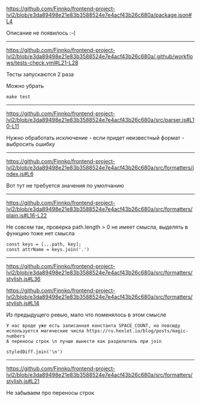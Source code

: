 https://github.com/Finnko/frontend-project-lvl2/blob/e3da89498e21e83b3588524e7e4acf43b26c680a/package.json#L4

Описание не появилось :-(

---

https://github.com/Finnko/frontend-project-lvl2/blob/e3da89498e21e83b3588524e7e4acf43b26c680a/.github/workflows/tests-check.yml#L21-L28

Тесты запускаются 2 раза

Можно убрать
```
make test
```

---

https://github.com/Finnko/frontend-project-lvl2/blob/e3da89498e21e83b3588524e7e4acf43b26c680a/src/parser.js#L10-L11

Нужно обработать исключение - если придет неизвестный формат - выбросить ошибку

---

https://github.com/Finnko/frontend-project-lvl2/blob/e3da89498e21e83b3588524e7e4acf43b26c680a/src/formatters/index.js#L6

Вот тут не требуется значения по умолчанию

---

https://github.com/Finnko/frontend-project-lvl2/blob/e3da89498e21e83b3588524e7e4acf43b26c680a/src/formatters/plain.js#L16-L22

Не совсем так, проверка path.length > 0 не имеет смысла, выделять в функцию тоже нет смысла

```
const keys = [...path, key];
const attrName = keys.join('.')
```

---

https://github.com/Finnko/frontend-project-lvl2/blob/e3da89498e21e83b3588524e7e4acf43b26c680a/src/formatters/stylish.js#L36

https://github.com/Finnko/frontend-project-lvl2/blob/e3da89498e21e83b3588524e7e4acf43b26c680a/src/formatters/stylish.js#L14

Из предыдущего ревью, мало что поменялось в этом смысле

```
У нас вроде уже есть записанная константа SPACE_COUNT, но повсюду используется магические числа https://ru.hexlet.io/blog/posts/magic-numbers
А переносы строк \n лучше вынести как разделитель при join

styledDiff.join('\n')
```

---

https://github.com/Finnko/frontend-project-lvl2/blob/e3da89498e21e83b3588524e7e4acf43b26c680a/src/formatters/stylish.js#L21

Не забываем про переносы строк